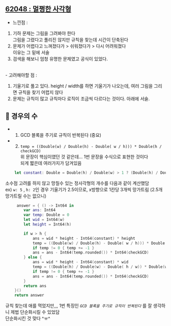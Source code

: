 ## [62048 : 멀쩡한 사각형](https://programmers.co.kr/learn/courses/30/lessons/62048?language=swift)

- 느낀점 :

1. 기하 문제는 그림을 그려봐야 한다 </br>
   그림을 그렸다고 풀리진 않지만 규칙을 찾는데 시간이 단축된다
2. 문제가 어렵다고 느껴졌다가 > 쉬워졌다가 > 다시 어려워졌다 </br>
   이유는 그 밑에 서술
3. 검색을 해보니 엄청 유명한 문제였고 공식이 있었다.

</br>
- 고려해야할 점 :

1. 기울기로 풀고 있다. height / width를 하면 기울기가 나오는데, 여러 그림을 그리면 규칙을 찾기 어렵지 않다<br>
2. 문제는 규칙이 많고 규칙마다 로직이 조금씩 다르다는 것이다. 아래에 서술.<br>

## 📌 경우의 수

- 1. GCD 블록을 주기로 규칙이 반복된다 (중요)
- 2. `temp = ((Double(w) / Double(h) - Double( w / h))) * Double(h / checkGCD)` </br>
     위 문장이 핵심이였던 것 같은데... 1번 문장을 수식으로 표현한 것이다 <br>
     되게 짧은데 여러가지가 담겨있음

```swift
    let constant: Double = Double(h) / Double(w) > 1 ? (Double(h) / Double(w)).rounded(.up) : (Double(w) / Double(h)).rounded(.up)
```

소수점 고려를 하지 않고 망칠수 있는 정사각형의 개수를 다음과 같이 계산했담 </br>
ex) `w: 5` , `h: 2`인 경우 기울기가 2.5이므로, x방향으로 1칸당 3개씩 망가트림 (2.5개 망가트릴 수는 없으니)

```swift
     answer = { () -> Int64 in
        var ans: Int64
        var temp: Double = 0
        let wid = Int64(w)
        let height = Int64(h)

        if w > h {
            ans = wid * height - Int64(constant) * height
            temp = ((Double(w) / Double(h) - Double( w / h))) * Double(h / checkGCD)
            if temp != 0 { temp += -1 }
            ans = ans - Int64(temp.rounded()) * Int64(checkGCD)
        } else {
            ans = wid * height - Int64(constant) * wid
            temp = ((Double(h) / Double(w) - Double( h / w)) * Double(w / checkGCD))
            if temp != 0 { temp += -1 }
            ans = ans - Int64(temp.rounded()) * Int64(checkGCD)
        }
        return ans
    }()
    return answer
```

규칙 찾는데 애를 먹었지만,,, 1번 특징인 _`GCD 블록을 주기로 규칙이 반복된다`_ 를 잘 생각하니 제법 단순화시킬 수 있었담 <br>
단순화시킨 것 맞다 ^ㅠ^
